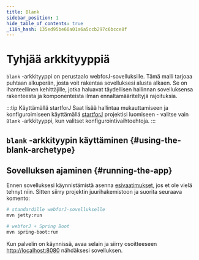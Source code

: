 ```yaml
---
title: Blank
sidebar_position: 1
hide_table_of_contents: true
_i18n_hash: 135ed95be60a01a6a5ccb297c6bcce8f
---
```

<Head>
  <style>{`
  .container {
    max-width: 65em !important;
  }
  `}</style>
</Head>

# Tyhjää arkkityyppiä

`blank` -arkkityyppi on perustaalo webforJ-sovelluksille. Tämä malli tarjoaa puhtaan alkuperän, josta voit rakentaa sovelluksesi alusta alkaen. Se on ihanteellinen kehittäjille, jotka haluavat täydellisen hallinnan sovelluksensa rakenteesta ja komponenteista ilman ennaltamääriteltyjä rajoituksia.

:::tip Käyttämällä startforJ
Saat lisää hallintaa mukauttamiseen ja konfiguroimiseen käyttämällä [startforJ](https://docs.webforj.com/startforj/) projektisi luomiseen - valitse vain `Blank` -arkkityyppi, kun valitset konfigurointivaihtoehtoja.
:::

## `blank` -arkkityypin käyttäminen {#using-the-blank-archetype}

<ComponentArchetype
project="blank"
/>

## Sovelluksen ajaminen {#running-the-app}

Ennen sovelluksesi käynnistämistä asenna [esivaatimukset](../../introduction/prerequisites), jos et ole vielä tehnyt niin. 
Sitten siirry projektin juurihakemistoon ja suorita seuraava komento:

```bash
# standardille webforJ-sovellukselle
mvn jetty:run

# webforJ + Spring Boot
mvn spring-boot:run
```

Kun palvelin on käynnissä, avaa selain ja siirry osoitteeseen [http://localhost:8080](http://localhost:8080) nähdäksesi sovelluksen.

